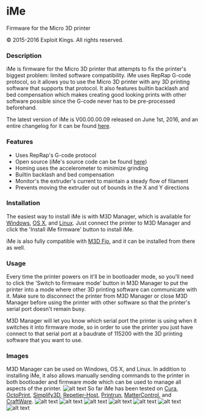 # iMe
Firmware for the Micro 3D printer

© 2015-2016 Exploit Kings. All rights reserved.

### Description
iMe is firmware for the Micro 3D printer that attempts to fix the printer's biggest problem: limited software compatibility. iMe uses RepRap G-code protocol, so it allows you to use the Micro 3D printer with any 3D printing software that supports that protocol. It also features builtin backlash and bed compensation which makes creating good looking prints with other software possible since the G-code never has to be pre-processed beforehand.

The latest version of iMe is V00.00.00.09 released on June 1st, 2016, and an entire changelog for it can be found [here](https://raw.githubusercontent.com/donovan6000/iMe/master/Changelog).

### Features
* Uses RepRap's G-code protocol
* Open source (iMe's source code can be found [here](https://github.com/donovan6000/iMe))
* Homing uses the accelerometer to minimize grinding
* Builtin backlash and bed compensation
* Monitor's the extruder's current to maintain a steady flow of filament
* Prevents moving the extruder out of bounds in the X and Y directions

### Installation
The easiest way to install iMe is with M3D Manager, which is available for [Windows](https://raw.githubusercontent.com/donovan6000/iMe/master/M3D%20Manager/M3D%20Manager%20Windows.zip), [OS X](https://raw.githubusercontent.com/donovan6000/iMe/master/M3D%20Manager/M3D%20Manager%20OS%20X.zip),  and [Linux](https://raw.githubusercontent.com/donovan6000/iMe/master/M3D%20Manager/M3D%20Manager%20Linux.zip). Just connect the printer to M3D Manager and click the 'Install iMe firmware' button to install iMe.

iMe is also fully compatible with [M3D Fio](https://github.com/donovan6000/M3D-Fio), and it can be installed from there as well.

### Usage
Every time the printer powers on it'll be in bootloader mode, so you'll need to click the 'Switch to firmware mode' button in M3D Manager to put the printer into a mode where other 3D printing software can communicate with it. Make sure to disconnect the printer from M3D Manager or close M3D Manager before using the printer with other software so that the printer's serial port doesn't remain busy.

M3D Manager will let you know which serial port the printer is using when it switches it into firmware mode, so in order to use the printer you just have connect to that serial port at a baudrate of 115200 with the 3D printing software that you want to use.

### Images
M3D Manager can be used on Windows, OS X, and Linux. In addition to installing iMe, it also allows manually sending commands to the printer in both bootloader and firmware mode which can be used to manage all aspects of the printer.
![alt text](http://exploitkings.com/public/ime_manager.png "M3D Manager")
So far iMe has been tested on [Cura](https://ultimaker.com/en/products/cura-software), [OctoPrint](http://octoprint.org/), [Simplify3D](https://www.simplify3d.com/), [Repetier-Host](https://www.repetier.com/), [Printrun](http://www.pronterface.com/), [MatterControl](http://www.mattercontrol.com/), and [CraftWare](https://craftunique.com/craftware).
![alt text](https://raw.githubusercontent.com/donovan6000/iMe/master/images/cura.png "Cura")
![alt text](https://raw.githubusercontent.com/donovan6000/iMe/master/images/octoprint.png "OctoPrint")
![alt text](https://raw.githubusercontent.com/donovan6000/iMe/master/images/simplify3d.png "Simplify3D")
![alt text](https://raw.githubusercontent.com/donovan6000/iMe/master/images/repetier-host.png "Repetier-Host")
![alt text](https://raw.githubusercontent.com/donovan6000/iMe/master/images/printrun.png "Printrun")
![alt text](https://raw.githubusercontent.com/donovan6000/iMe/master/images/mattercontrol.png "MatterControl")
![alt text](https://raw.githubusercontent.com/donovan6000/iMe/master/images/craftware.png "CraftWare")
